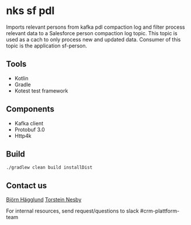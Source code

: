 # nks sf pdl 

Imports relevant persons from kafka pdl compaction log and filter process relevant data to a Salesforce person compaction log topic.
This topic is used as a cach to only process new and updated data. Consumer of this topic is the application sf-person.

## Tools
- Kotlin
- Gradle
- Kotest test framework

## Components
- Kafka client
- Protobuf 3.0
- Http4k

## Build
```
./gradlew clean build installDist
```

## Contact us
[Björn Hägglund](mailto://bjorn.hagglund@nav.no)
[Torstein Nesby](mailto://torstein.nesby@nav.no)

For internal resources, send request/questions to slack #crm-plattform-team 